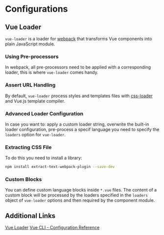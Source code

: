 # Configurations

## Vue Loader

`vue-loader` is a loader for [webpack](https://webpack.js.org/) that transforms Vue components into plain JavaScript module.

### Using Pre-processors

In webpack, all pre-processors need to be applied with a corresponding loader, this is where `vue-loader` comes handy.

### Assert URL Handling

By default, `vue-loader` process styles and templates files with [css-loader](https://github.com/webpack/css-loader) and Vue.js template compiler.

### Advanced Loader Configuration

In case you want to: apply a custom loader string, overwrite the built-in loader configuration, pre-process a specif language you need to specify the `loaders` option for `vue-loader`.

### Extracting CSS File

To do this you need to install a library:

```bash
npm install extract-text-webpack-plugin --save-dev
```

### Custom Blocks

You can define custom language blocks inside `*.vue` files. The content of a custom block will be processed by the loaders specified in the `loaders` object of `vue-loader` options and then required by the component module.

## Additional Links

[Vue Loader](https://vue-loader-v14.vuejs.org/en/)
[Vue CLI - Configuration Reference](https://cli.vuejs.org/config/#global-cli-config)
